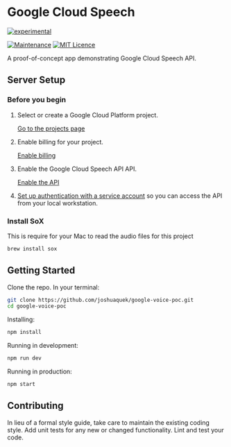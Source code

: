 
# Google Cloud Speech 

[![experimental](http://badges.github.io/stability-badges/dist/experimental.svg)](http://github.com/badges/stability-badges)

[![Maintenance](https://img.shields.io/badge/Maintained%3F-yes-green.svg)](https://GitHub.com/Naereen/StrapDown.js/graphs/commit-activity)
[![MIT Licence](https://badges.frapsoft.com/os/mit/mit.svg?v=103)](https://opensource.org/licenses/mit-license.php)

A proof-of-concept app demonstrating Google Cloud Speech API.

## Server Setup

### Before you begin

1.  Select or create a Google Cloud Platform project.

    [Go to the projects page][projects]

1.  Enable billing for your project.

    [Enable billing][billing]

1.  Enable the Google Cloud Speech API API.

    [Enable the API][enable_api]

1.  [Set up authentication with a service account][auth] so you can access the
    API from your local workstation.

[projects]: https://console.cloud.google.com/project
[billing]: https://support.google.com/cloud/answer/6293499#enable-billing
[enable_api]: https://console.cloud.google.com/flows/enableapi?apiid=speech.googleapis.com
[auth]: https://cloud.google.com/docs/authentication/getting-started

### Install SoX

This is require for your Mac to read the audio files for this project

```bash
brew install sox
```

## Getting Started

Clone the repo. In your terminal:
```bash
git clone https://github.com/joshuaquek/google-voice-poc.git
cd google-voice-poc
```

Installing:
```bash
npm install
```

Running in development:
```bash
npm run dev
```

Running in production:
```bash
npm start
```

## Contributing

In lieu of a formal style guide, take care to maintain the existing coding style. Add unit tests for any new or changed functionality. Lint and test your code.
